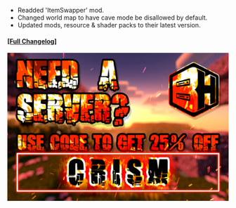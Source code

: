 




- Readded 'ItemSwapper' mod.
- Changed world map to have cave mode be disallowed by default.
- Updated mods, resource & shader packs to their latest version.


#### **[[Full Changelog]](https://wiki.crismpack.net/modpacks/breakneck-optimized/changelog/1.21#v4.0.1)**

[![BisectHosting Banner](https://github.com/CrismPack/CDN/blob/main/desc/breakneck/bh.png?raw=true)](https://bisecthosting.com/CRISM)